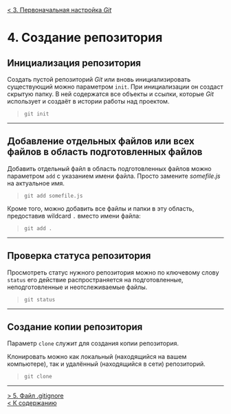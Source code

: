 [< 3. Первоначальная настройка _Git_](./setting3.md)

# **4. Создание репозитория**

## **Инициализация репозитория**


Создать пустой репозиторий _Git_ или вновь инициализировать существующий можно параметром `init`. При инициализации он создаст скрытую папку. В ней содержатся все объекты и ссылки, которые _Git_ использует и создаёт в истории работы над проектом.

> `git init`

---

## **Добавление отдельных файлов или всех файлов в область подготовленных файлов**

Добавить отдельный файл в область подготовленных файлов можно параметром `add` с указанием имени файла. Просто замените *somefile.js* на актуальное имя.

> `git add somefile.js`

Кроме того, можно добавить все файлы и папки в эту область, предоставив wildcard `.` вместо имени файла:

> `git add .`

---

## **Проверка статуса репозитория**

Просмотреть статус нужного репозитория можно по ключевому слову `status` его действие распространяется на подготовленные, неподготовленные и неотслеживаемые файлы.

>`git status`

---

## **Создание копии репозитория**

Параметр `clone` служит для создания копии репозитория.

Клонировать можно как локальный (находящийся на вашем компьютере), так и удалённый (находящийся в сети) репозиторий.

> `git clone`

---

[> 5. Файл .gitignore](./aboutgitignore5.md)  
[< К содержанию](./readme.md)